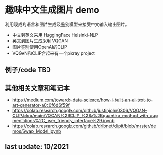 # 趣味中文生成图片 demo
利用现成的语言和图片生成及鉴别模型来接受中文输入输出图片。

- 中文到英文采用 HuggingFace Helsinki-NLP
- 英文到图片生成采用 VQGAN
- 图片鉴别使用OpenAI的CLIP
- VQGAN和CLIP合起来有一个pixray project

## 例子/code TBD

## 其他相关文章和笔记本
- https://medium.com/towards-data-science/how-i-built-an-ai-text-to-art-generator-a0c0f6d6f59f
- https://colab.research.google.com/github/justinjohn0306/VQGAN-CLIP/blob/main/VQGAN%2BCLIP_%28z%2Bquantize_method_with_augmentations%2C_user_friendly_interface%29.ipynb
- https://colab.research.google.com/github/dribnet/clipit/blob/master/demos/Swap_Model.ipynb

## last update: 10/2021
